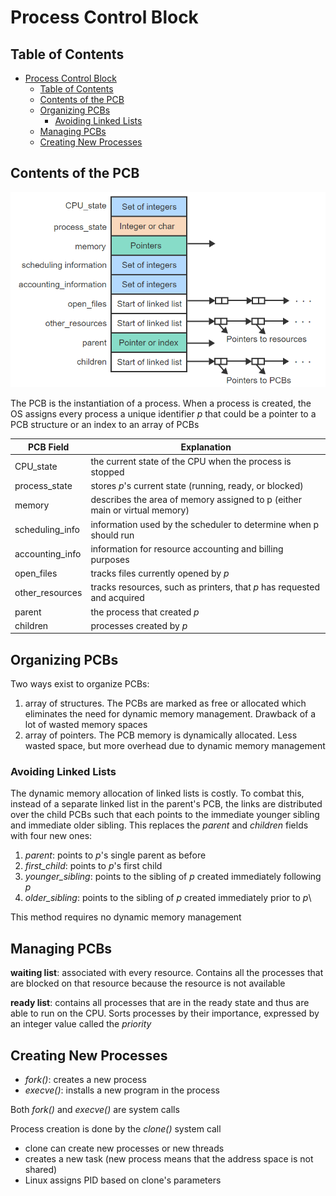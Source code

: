 # Process Control Block

## Table of Contents

- [Process Control Block](#process-control-block)
  - [Table of Contents](#table-of-contents)
  - [Contents of the PCB](#contents-of-the-pcb)
  - [Organizing PCBs](#organizing-pcbs)
    - [Avoiding Linked Lists](#avoiding-linked-lists)
  - [Managing PCBs](#managing-pcbs)
  - [Creating New Processes](#creating-new-processes)

## Contents of the PCB

![pcb_composition](/notes/assets/ptr/pcb_composition.PNG)

The PCB is the instantiation of a process. When a process is created, the OS assigns every process a unique identifier *p* that could be a pointer to a PCB structure or an index to an array of PCBs

| PCB Field       | Explanation                                                                |
| --------------- | -------------------------------------------------------------------------- |
| CPU_state       | the current state of the CPU when the process is stopped                   |
| process_state   | stores *p*'s current state (running, ready, or blocked)                    |
| memory          | describes the area of memory assigned to p (either main or virtual memory) |
| scheduling_info | information used by the scheduler to determine when p should run           |
| accounting_info | information for resource accounting and billing purposes                   |
| open_files      | tracks files currently opened by *p*                                       |
| other_resources | tracks resources, such as printers, that *p* has requested and acquired    |
| parent          | the process that created *p*                                               |
| children        | processes created by *p*                                                   |

## Organizing PCBs

Two ways exist to organize PCBs:

1. array of structures. The PCBs are marked as free or allocated which eliminates the need for dynamic memory management. Drawback of a lot of wasted memory spaces
2. array of pointers. The PCB memory is dynamically allocated. Less wasted space, but more overhead due to dynamic memory management

### Avoiding Linked Lists

The dynamic memory allocation of linked lists is costly. To combat this, instead of a separate linked list in the parent's PCB, the links are distributed over the child PCBs such that each points to the immediate younger sibling and immediate older sibling. This replaces the *parent* and *children* fields with four new ones:

1. *parent*: points to *p*'s single parent as before
2. *first_child*: points to *p*'s first child
3. *younger_sibling*: points to the sibling of *p* created immediately following *p*
4. *older_sibling*: points to the sibling of *p* created immediately prior to *p*\

This method requires no dynamic memory management

## Managing PCBs

**waiting list**: associated with every resource. Contains all the processes that are blocked on that resource because the resource is not available

**ready list**:  contains all processes that are in the ready state and thus are able to run on the CPU. Sorts processes by their importance, expressed by an integer value called the *priority*

## Creating New Processes

- *fork()*: creates a new process
- *execve()*: installs a new program in the process

Both *fork()* and *execve()* are system calls

Process creation is done by the *clone()* system call

- clone can create new processes or new threads
- creates a new task (new process means that the address space is not shared)
- Linux assigns PID based on clone's parameters

